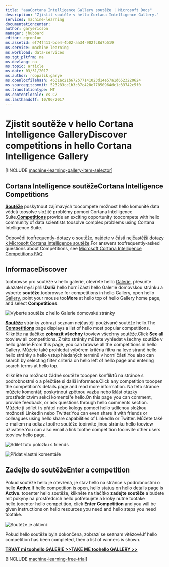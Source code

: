 ```yaml
---
title: "aaaCortana Intelligence Gallery soutěže | Microsoft Docs"
description: "Zjistit soutěže v hello Cortana Intelligence Gallery."
services: machine-learning
documentationcenter: 
author: garyericson
manager: jhubbard
editor: cgronlun
ms.assetid: ef74f411-bce4-4b02-aa34-902fc8d7b519
ms.service: machine-learning
ms.workload: data-services
ms.tgt_pltfrm: na
ms.devlang: na
ms.topic: article
ms.date: 03/31/2017
ms.author: roopalik;garye
ms.openlocfilehash: 4631ac21b672b77141023d14e57a1d6523220624
ms.sourcegitcommit: 523283cc1b3c37c428e77850964dc1c33742c5f0
ms.translationtype: MT
ms.contentlocale: cs-CZ
ms.lasthandoff: 10/06/2017
---
```

# <a name="discover-competitions-in-hello-cortana-intelligence-gallery"></a><span data-ttu-id="e99fd-103">Zjistit soutěže v hello Cortana Intelligence Gallery</span><span class="sxs-lookup"><span data-stu-id="e99fd-103">Discover competitions in hello Cortana Intelligence Gallery</span></span>
[!INCLUDE [machine-learning-gallery-item-selector](../../includes/machine-learning-gallery-item-selector.md)]

## <a name="cortana-intelligence-competitions"></a><span data-ttu-id="e99fd-104">Cortana Intelligence soutěže</span><span class="sxs-lookup"><span data-stu-id="e99fd-104">Cortana Intelligence Competitions</span></span>
<span data-ttu-id="e99fd-105">**[Soutěže](https://gallery.cortanaintelligence.com/competitions)**  poskytnout zajímavých toocompete možnost hello komunitě data vědců toosolve složité problémy pomocí Cortana Intelligence Suite.</span><span class="sxs-lookup"><span data-stu-id="e99fd-105">**[Competitions](https://gallery.cortanaintelligence.com/competitions)** provide an exciting opportunity toocompete with hello community of data scientists toosolve complex problems using Cortana Intelligence Suite.</span></span>

<span data-ttu-id="e99fd-106">Odpovědi toofrequently-dotazy o soutěže, najdete v části [nejčastější dotazy k Microsoft Cortana Intelligence soutěže](machine-learning-competition-faq.md).</span><span class="sxs-lookup"><span data-stu-id="e99fd-106">For answers toofrequently-asked questions about Competitions, see [Microsoft Cortana Intelligence Competitions FAQ](machine-learning-competition-faq.md).</span></span>

## <a name="discover"></a><span data-ttu-id="e99fd-107">Informace</span><span class="sxs-lookup"><span data-stu-id="e99fd-107">Discover</span></span>
  <span data-ttu-id="e99fd-108">toobrowse pro soutěže v hello galerie, otevřete hello [Galerie](http://gallery.cortanaintelligence.com), přesuňte ukazatel myši příliš**Další** hello horní části hello Galerie domovskou stránku a vyberte **soutěže**.</span><span class="sxs-lookup"><span data-stu-id="e99fd-108">toobrowse for competitions in hello Gallery, open hello [Gallery](http://gallery.cortanaintelligence.com), point your mouse too**More** at hello top of hello Gallery home page, and select **Competitions**.</span></span>

![Vyberte soutěže z hello Galerie domovské stránky](media/machine-learning-gallery-competitions/select-competitions-in-gallery.png)

 <span data-ttu-id="e99fd-110"> **[Soutěže](https://gallery.cortanaintelligence.com/competitions)**  stránky zobrazí seznam nejčastěji používané soutěže hello.</span><span class="sxs-lookup"><span data-stu-id="e99fd-110">The **[Competitions](https://gallery.cortanaintelligence.com/competitions)** page displays a list of hello most popular competitions.</span></span>
<span data-ttu-id="e99fd-111">Klikněte na tlačítko **zobrazit všechny** tooview všechny soutěže.</span><span class="sxs-lookup"><span data-stu-id="e99fd-111">Click **See all** tooview all competitions.</span></span>
<span data-ttu-id="e99fd-112">Z této stránky můžete vyhledat všechny soutěže v hello galerie.</span><span class="sxs-lookup"><span data-stu-id="e99fd-112">From this page, you can browse all the competitions in hello Gallery.</span></span> <span data-ttu-id="e99fd-113">Můžete také prohledat výběrem kritéria filtru na levé straně hello hello stránky a hello vstup hledaných termínů v horní části.</span><span class="sxs-lookup"><span data-stu-id="e99fd-113">You also can search by selecting filter criteria on hello left of hello page and entering search terms at hello top.</span></span>

 <span data-ttu-id="e99fd-114">Klikněte na možnost žádné soutěže tooopen konfliktů na stránce s podrobnostmi o a přečtěte si další informace.</span><span class="sxs-lookup"><span data-stu-id="e99fd-114">Click any competition tooopen the competition's details page and read more information.</span></span> <span data-ttu-id="e99fd-115">Na této stránce můžete komentář, poskytnout zpětnou vazbu nebo klást otázky prostřednictvím sekci komentáře hello.</span><span class="sxs-lookup"><span data-stu-id="e99fd-115">On this page you can comment, provide feedback, or ask questions through hello comments section.</span></span> <span data-ttu-id="e99fd-116">Můžete ji sdílet i s přátel nebo kolegy pomocí hello sdílenou složkou možnosti LinkedIn nebo Twitter.</span><span class="sxs-lookup"><span data-stu-id="e99fd-116">You can even share it with friends or colleagues using hello share capabilities of LinkedIn or Twitter.</span></span> <span data-ttu-id="e99fd-117">Můžete také e-mailem na odkaz toothe soutěže tooinvite jinou stránku hello tooview uživatele.</span><span class="sxs-lookup"><span data-stu-id="e99fd-117">You can also email a link toothe competition tooinvite other users tooview hello page.</span></span>

![Sdílet tuto položku s friends](media/machine-learning-gallery-how-to-use-contribute-publish/share-links.png)

![Přidat vlastní komentáře](media/machine-learning-gallery-how-to-use-contribute-publish/comments.png)

## <a name="enter-a-competition"></a><span data-ttu-id="e99fd-120">Zadejte do soutěže</span><span class="sxs-lookup"><span data-stu-id="e99fd-120">Enter a competition</span></span>
<span data-ttu-id="e99fd-121">Pokud soutěže hello je otevřená, je stav hello na stránce s podrobnostmi o hello **Active**.</span><span class="sxs-lookup"><span data-stu-id="e99fd-121">If hello competition is open, hello status on hello details page is **Active**.</span></span> <span data-ttu-id="e99fd-122">tooenter hello soutěže, klikněte na tlačítko **zadejte soutěže** a budete mít pokyny na prostředcích hello potřebujete a kroky nutné tootake hello.</span><span class="sxs-lookup"><span data-stu-id="e99fd-122">tooenter hello competition, click **Enter Competition** and you will be given instructions on hello resources you need and hello steps you need tootake.</span></span>

![Soutěže je aktivní](media/machine-learning-gallery-competitions/open-competition.png)

<span data-ttu-id="e99fd-124">Pokud hello soutěže byla dokončena, zobrazí se seznam vítězové.</span><span class="sxs-lookup"><span data-stu-id="e99fd-124">If hello competition has been completed, then a list of winners is shown.</span></span>

<span data-ttu-id="e99fd-125">**[TRVAT mi toohello GALERIE >>](http://gallery.cortanaintelligence.com)**</span><span class="sxs-lookup"><span data-stu-id="e99fd-125">**[TAKE ME toohello GALLERY >>](http://gallery.cortanaintelligence.com)**</span></span>

[!INCLUDE [machine-learning-free-trial](../../includes/machine-learning-free-trial.md)]

